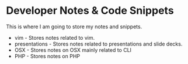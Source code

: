 # Developer Notes & Code Snippets

This is where I am going to store my notes and snippets.

* vim - Stores notes related to vim.
* presentations - Stores notes related to presentations and slide decks.
* OSX - Stores notes on OSX mainly related to CLI
* PHP - Stores notes on PHP
